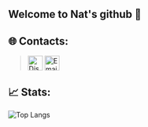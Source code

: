 ## Welcome to Nat's github 👋

## 🌐 Contacts:

> <a href=https://discordapp.com/users/811831137705525299><img src="https://cdn-icons-png.flaticon.com/512/5968/5968756.png" align=center style width="30" height="30" title="Discord"></a>
> <a href=natsukigu729@gmail.com><img src="https://cdn-icons-png.flaticon.com/512/732/732200.png" align=center width="30" height="30" title="Email"></a>

## 📈 Stats:
 ![Top Langs](https://github-readme-stats.vercel.app/api/top-langs/?username=NatBiscoito&theme=dracula&show_icons=true)
